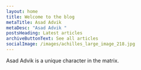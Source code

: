 ```yaml
---
layout: home
title: Welcome to the blog
metaTitle: Asad Advik
metaDesc: "Asad Advik "
postsHeading: Latest articles
archiveButtonText: See all articles
socialImage: /images/achilles_large_image_218.jpg
---
```

Asad Advik is a unique character in the matrix.